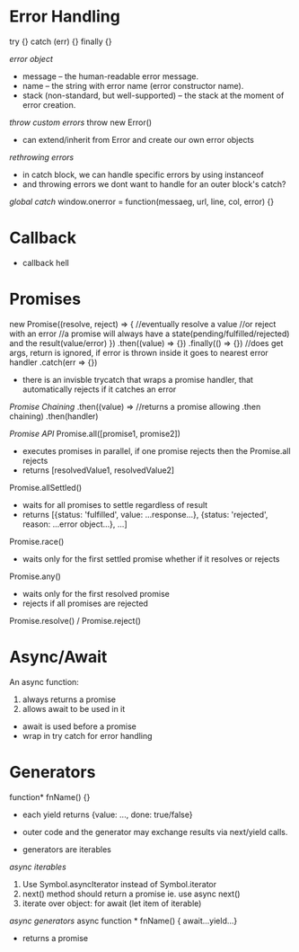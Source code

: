 # Error Handling
try {} catch (err) {} finally {}

*error object*
- message – the human-readable error message.
- name – the string with error name (error constructor name).
- stack (non-standard, but well-supported) – the stack at the moment of error creation.

*throw custom errors*
throw new Error()
- can extend/inherit from Error and create our own error objects

*rethrowing errors*
- in catch block, we can handle specific errors by using instanceof
- and throwing errors we dont want to handle for an outer block's catch?

*global catch*
window.onerror = function(messaeg, url, line, col, error) {}

# Callback
- callback hell

# Promises
new Promise((resolve, reject) => {
  //eventually resolve a value
  //or reject with an error
  //a promise will always have a state(pending/fulfilled/rejected) and the result(value/error)
})
.then((value) => {})
.finally(() => {}) //does get args, return is ignored, if error is thrown inside it goes to nearest error handler
.catch(err => {})

- there is an invisble trycatch that wraps a promise handler, that automatically rejects if it catches an error

*Promise Chaining*
.then((value) => //returns a promise allowing .then chaining)
.then(handler)

*Promise API*
Promise.all([promise1, promise2])
- executes promises in parallel, if one promise rejects then the Promise.all rejects
- returns [resolvedValue1, resolvedValue2]

Promise.allSettled()
- waits for all promises to settle regardless of result
- returns [{status: 'fulfilled', value: ...response...}, {status: 'rejected', reason: ...error object...}, ...]

Promise.race()
- waits only for the first settled promise whether if it resolves or rejects

Promise.any()
- waits only for the first resolved promise
- rejects if all promises are rejected

Promise.resolve() / Promise.reject()

# Async/Await
An async function:
1. always returns a promise
2. allows await to be used in it

- await is used before a promise
- wrap in try catch for error handling

# Generators
function* fnName() {}
- each yield returns {value: ..., done: true/false}
- outer code and the generator may exchange results via next/yield calls.

- generators are iterables

*async iterables*
1. Use Symbol.asyncIterator instead of Symbol.iterator
2. next() method should return a promise ie. use async next()
3. iterate over object: for await (let item of iterable)

*async generators*
async function * fnName() { await...yield...}
- returns a promise